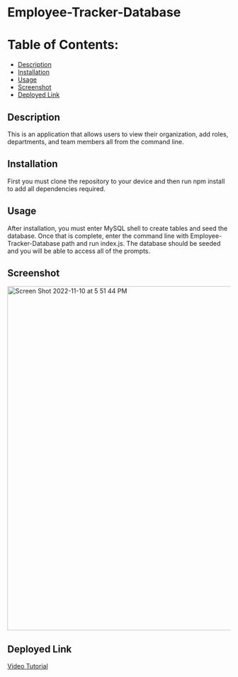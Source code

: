 # Employee-Tracker-Database

# Table of Contents:
* [Description](#description)
* [Installation](#installation)
* [Usage](#usage)
* [Screenshot](#screenshot)
* [Deployed Link](#deployed-link)

## Description
This is an application that allows users to view their organization, add roles, departments, and team members all from the command line.

## Installation
First you must clone the repository to your device and then run npm install to add all dependencies required.

## Usage
After installation, you must enter MySQL shell to create tables and seed the database. Once that is complete, enter the command line with Employee-Tracker-Database path and run index.js. The database should be seeded and you will be able to access all of the prompts.

## Screenshot 
<img width="775" alt="Screen Shot 2022-11-10 at 5 51 44 PM" src="https://user-images.githubusercontent.com/107218398/201222784-778873f8-a1c2-448b-ba81-575cbe74958b.png">

## Deployed Link
[Video Tutorial](https://drive.google.com/file/d/1nYlkA7LjxMr59_NC5QnOpfccHtnN0QfY/view)
